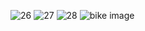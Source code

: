 ![26](https://github.com/user-attachments/assets/59c0d520-e53c-449a-9dbe-611169d6b94b)
![27](https://github.com/user-attachments/assets/ec7af16d-edb3-42e3-93d5-ca84fe7eecf1)
![28](https://github.com/user-attachments/assets/c4027a03-a5fb-409c-bde6-9e1aeda2ee94)
![bike image](https://github.com/user-attachments/assets/a5be049c-6210-4cbd-a5d4-10f3b82695c8)
